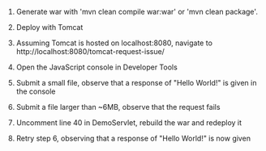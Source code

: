 1. Generate war with 'mvn clean compile war:war' or 'mvn clean package'.

2. Deploy with Tomcat

3. Assuming Tomcat is hosted on localhost:8080, navigate to http://localhost:8080/tomcat-request-issue/

4. Open the JavaScript console in Developer Tools

5. Submit a small file, observe that a response of "Hello World!" is given in the console

6. Submit a file larger than ~6MB, observe that the request fails

7. Uncomment line 40 in DemoServlet, rebuild the war and redeploy it

8. Retry step 6, observing that a response of "Hello World!" is now given